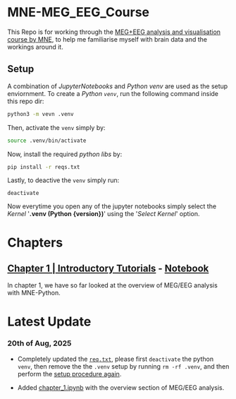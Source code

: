 # MNE-MEG_EEG_Course
This Repo is for working through the [MEG+EEG analysis and visualisation course by MNE](https://mne.tools/stable/auto_tutorials/index.html), to help me familiarise myself with brain data and the workings around it.


## Setup

A combination of *JupyterNotebooks* and *Python venv* are used as the setup enviornment. To create a *Python `venv`*, run the following command inside this repo dir:
```bash
python3 -m vevn .venv
```
Then, activate the `venv` simply by:
```bash
source .venv/bin/activate
```
Now, install the required *python libs* by:
```bash
pip install -r reqs.txt
```

Lastly, to deactive the `venv` simply run:
```
deactivate
```

Now everytime you open any of the jupyter notebooks simply select the *Kernel* '__.venv (Python {version})__' using the '*Select Kernel*' option.

# Chapters

## [Chapter 1 | Introductory Tutorials](https://mne.tools/stable/auto_tutorials/intro/index.html) - [Notebook](chapter_1.ipynb)
In chapter 1, we have so far looked at the overview of MEG/EEG analysis with MNE-Python.



# Latest Update
### 20th of Aug, 2025 
- Completely updated the [`req.txt`](reqs.txt), please first `deactivate` the python `venv`, then remove the the `.venv` setup by running `rm -rf .venv`, and then perform the [setup procedure again](#setup).

- Added [chapter_1.ipynb](chapater_1.ipynb) with the overview section of MEG/EEG analysis.

